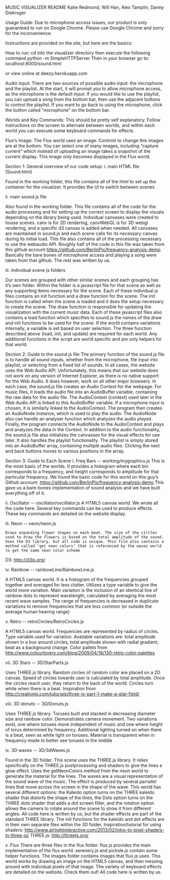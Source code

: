 MUSIC VISUALIZER README
Katie Redmond, Will Han, Alex Tamplin, Danny Diekroger

Usage Guide:
Due to microphone access issues, our product is only guaranteed to run on Google Chrome. Please use Google Chrome and sorry for the inconvenience.

Instructions are provided on the site, but here are the basics:

How to run:
cd into the visualizer directory then execute the following command
python -m SimpleHTTPServer
Then in your browser go to:
localhost:8000/sound.html

or view online at deezy.herokuapp.com

Audio input:
There are two sources of possible audio input: the microphone and the playlist. At the start, it will prompt you to allow microphone access, as the microphone is the default input. If you would like to use the playlist, you can upload a song from the bottom bar, then use the adjacent buttons to control the playlist. If you want to go back to using the microphone, click the button called “microphone” on the bottom bar. 

Worlds and Key Commands:
This should be pretty self explanatory. Follow instructions on the screen to alternate between worlds, and within each world you can execute some keyboard commands for effects.

Flux’s image:
The Flux world uses an image. Controls to change this images are at the bottom. You can select one of many images, including “capture current” which instead of uploading an image takes a snapshot of the current display. This image only becomes displayed in the Flux world.


Section 1: General overview of our code setup:
i. main HTML file (Sound.html)

Found in the working folder, this file contains all of the html to set up the container for the visualizer. It provides the UI to switch between scenes

ii. main sound.js file

Also found in the working folder. This file contains all of the code for the audio processing and for setting up the correct screen to display the visuals depending on the library being used. 
Individual canvases were created to house scenes. canv is for 2D rendering, canvWebGL is for 3D webgl rendering, and a specific d3 canvas is added when needed. All canvases are maintained in sound.js and each scene calls for its necessary canvas during its initial load.
This file also contains all of the processing necessary to use the webaudio API. Roughly half of the code in this file was taken from this github account https://github.com/BerlinPix/frequency-analysis-demo Basically the bare bones of microphone access and playing a song were taken from that github. The rest was written by us.

iii. individual scene js folders

Our scenes are grouped with other similar scenes and each grouping has it’s own folder. Within the folder is a javascript file for that scene as well as any supporting items necessary for the scene. Each of these individual js files contains an init function and a draw function for the scene. 
The init function is called when the scene is loaded and it does the setup necessary to create the scene. The draw function is responsible for updating the visualization with the current music data.
Each of these javascript files also contains a load function which specifies to sound.js the names of the draw and init functions to be used for the scene. If the world contains variations internally, a variable is set based on user selection.
The three function described above (load, init, and update) are required for each world. Any additional functions in the script are world specific and are only helpers for that world.

Section 2: Guide to the sound.js file
The primary function of the sound.js file is to handle all sound inputs, whether from the microphone, file input into playlist, or selecting from a fixed list of sounds. In all cases, the website uses the Web Audio API. Unfortunately, this means that our website does not work on any version of Internet Explorer, as there is no native support for the Web Audio. It does however, work on all other major browsers.
In each case, the sound.js file creates an Audio Context for the webpage. For music files, it loads the audio file into an AudioBuffer variable, containing the raw data for the audio file. The AudioContext (context) used later in the Web Audio API is linked to this AudioBuffer variable. If a microphone input is chosen, it is similarly linked to the AudioContext. The program then creates an AudioNode instance, which is used to play the audio. The AudioNode also can handle an analyser function which analyzes the audio played. Finally, the program connects the AudioNode to the AudioContext and plays and analyzes the data in the Context.
In addition to the audio functionality, the sound.js file also initializes the canvasses for the visual effects for use later. It also handles the playlist functionality. The playlist is simply stored into an AudioBuffer array, containing multiple audio files. Clicking the next and back buttons moves to various positions in the array.



Section 3: Guide to Each Scene
i. Freq Bars -- working/mygraphics.js
	This is the most basic of the worlds. It provides a histogram where each bin corresponds to a frequency, and height corresponds to amplitude for that particular frequency. We found the basic code for this world on this guy’s Github account: https://github.com/BerlinPix/frequency-analysis-demo
This gave us a bare-bones implementation of sound analysis and we have built everything off of it.

ii. Oscillator -- oscillator/oscillator.js
	A HTML5 canvas world. We wrote all the code here. Several key commands can be used to produce effects. These key commands are detailed on the website display.
	

iii. Neon -- neon/neon.js

	Draws expanding flower shapes on each beat. The size of the circles  used to draw the flowers is based on the total amplitude of the sound. Uses the D3 library, but all code is unique. This file also contains a method called ‘get neon colors’ that is referenced by the waves world to get the same neon color scheme
D3: http://d3js.org/ 

iv. Rainbow -- rainbowLine/RainbowLine.js

A HTML5 canvas world. It is a histogram of the frequencies grouped together and averaged for less clutter. 
Utilizes a type variable to give the world more variation. Main variation is the inclusion of an identical line of rainbow dots to represent wavelength, calculated by averaging the most recent wave samples. The range of frequencies is decreased in duplicate variations to remove frequencies that are less common (or outside the average human hearing range)

v. Retro -- retroCircles/RetroCircles.js

A HTML5 canvas world. Frequencies are represented by radius of circles. 
Type variable used for variation. Available variations are: total amplitude shown in a box around circles, total amplitude shown with radial gradient, beat as a background change. 
Color pallets from http://www.colourlovers.com/blog/2009/04/16/130-retro-color-palettes 

vii. 3D Stars -- 3D/StarParts.js

Uses THREE.js library. Random circles of random color are placed on a 2D canvas. 
Speed of circles towards user is calculated by total amplitude. Once the circles reach user, they return to the back of the world. Circles turn white when there is a beat. 
Inspiration from http://creativejs.com/tutorials/three-js-part-1-make-a-star-field/ 

viii. 3D donuts -- 3D/Donuts.js

Uses THREE.js library. Toruses built and stacked in decreasing diameter size and rainbow color. Demonstrates camera movement. 
Two variations exist, one where toruses move independent of music and one where height of torus determined by frequency. 
Additional lighting turned on when there is a beat, seen as white light on toruses. 
Material is transparent when in frequency mode to better see toruses in the middle

ix. 3D waves -- 3D/3dWaves.js

Found in the 3D folder. This scene uses the THREE.js library. It relies specifically on the THREE.js postprocessing and shaders to give the lines a glow effect. Uses the getNeonColors method from the neon world to generate the material for the lines. The waves are a visual representation of the sound wave of the music. The effect is produced by several parrallel lines that move across the screen in the shape of the wave. This world has several different options: the Kaleido option turns on the THREE kaleido shader that distorts the shape of the lines, the Dots option turns on the THREE dots shader that adds a dot screen filter, and the rotation option allows the camera to rotate around the scene to show it from different angles. All code here is written by us, but the shader effects are part of the standard THREE library. The init functions for the kaleido and dot effects are in their own separate files within the 3D folder. 
Inspiration/tutorial for using shaders: http://www.airtightinteractive.com/2013/02/intro-to-pixel-shaders-in-three-js/ 
THREE.js: http://threejs.org/ 


x. Flux
	There are three files in the flux folder. flux.js provides the main implementation of the flux world. serenery.js and picksle.js contain some helper functions. The images folder contains images that flux.js uses. This world works by drawing an image on the HTML5 canvas, and then messing around with individual pixels of that image. The variety of keyboard effects are detailed on the website. Check them out! All code here is written by us.

